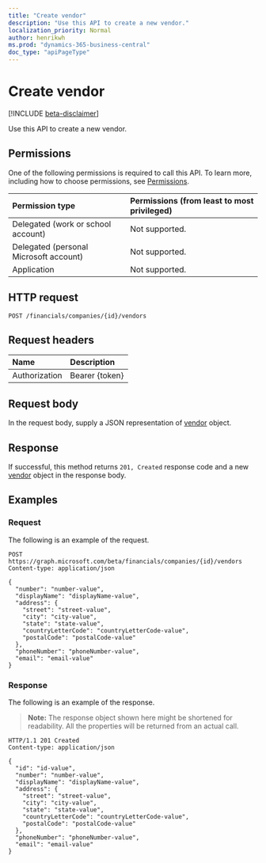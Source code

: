 ```yaml
---
title: "Create vendor"
description: "Use this API to create a new vendor."
localization_priority: Normal
author: henrikwh
ms.prod: "dynamics-365-business-central"
doc_type: "apiPageType"
---
```


# Create vendor

[!INCLUDE [beta-disclaimer](../../includes/beta-disclaimer.md)]

Use this API to create a new vendor.

## Permissions

One of the following permissions is required to call this API. To learn more, including how to choose permissions, see [Permissions](/graph/permissions-reference).

| Permission type                        | Permissions (from least to most privileged) |
|:---------------------------------------|:--------------------------------------------|
| Delegated (work or school account)     | Not supported. |
| Delegated (personal Microsoft account) | Not supported. |
| Application                            | Not supported. |

## HTTP request

<!-- { "blockType": "ignored" } -->

```http
POST /financials/companies/{id}/vendors
```

## Request headers

| Name          | Description   |
|:--------------|:--------------|
| Authorization | Bearer {token} |

## Request body

In the request body, supply a JSON representation of [vendor](../resources/dynamics-vendor.md) object.

## Response

If successful, this method returns `201, Created` response code and a new [vendor](../resources/dynamics-vendor.md) object in the response body.

## Examples

### Request

The following is an example of the request.
<!-- {
  "blockType": "request",
  "name": "create_vendor_from_company"
}-->

```http
POST https://graph.microsoft.com/beta/financials/companies/{id}/vendors
Content-type: application/json

{
  "number": "number-value",
  "displayName": "displayName-value",
  "address": {
    "street": "street-value",
    "city": "city-value",
    "state": "state-value",
    "countryLetterCode": "countryLetterCode-value",
    "postalCode": "postalCode-value"
  },
  "phoneNumber": "phoneNumber-value",
  "email": "email-value"
}
```

### Response

The following is an example of the response.

> **Note:** The response object shown here might be shortened for readability. All the properties will be returned from an actual call.

<!-- {
  "blockType": "response",
  "truncated": true,
  "@odata.type": "microsoft.graph.vendor"
} -->

```http
HTTP/1.1 201 Created
Content-type: application/json

{
  "id": "id-value",
  "number": "number-value",
  "displayName": "displayName-value",
  "address": {
    "street": "street-value",
    "city": "city-value",
    "state": "state-value",
    "countryLetterCode": "countryLetterCode-value",
    "postalCode": "postalCode-value"
  },
  "phoneNumber": "phoneNumber-value",
  "email": "email-value"
}
```

<!-- uuid: 16cd6b66-4b1a-43a1-adaf-3a886856ed98
2019-02-04 14:57:30 UTC -->
<!-- {
  "type": "#page.annotation",
  "description": "Create vendor",
  "keywords": "",
  "section": "documentation",
  "tocPath": ""
}-->